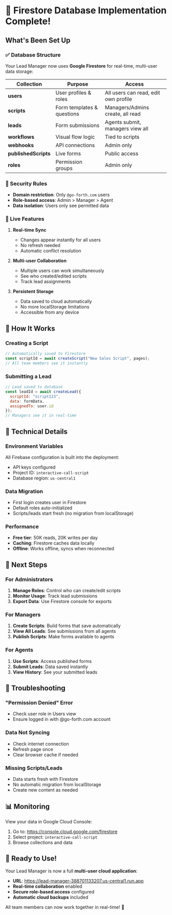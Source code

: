 # 🎉 Firestore Database Implementation Complete!

## What's Been Set Up

### ✅ Database Structure
Your Lead Manager now uses **Google Firestore** for real-time, multi-user data storage:

| Collection | Purpose | Access |
|------------|---------|--------|
| **users** | User profiles & roles | All users can read, edit own profile |
| **scripts** | Form templates & questions | Managers/Admins create, all read |
| **leads** | Form submissions | Agents submit, managers view all |
| **workflows** | Visual flow logic | Tied to scripts |
| **webhooks** | API connections | Admin only |
| **publishedScripts** | Live forms | Public access |
| **roles** | Permission groups | Admin only |

### 🔐 Security Rules
- **Domain restriction**: Only `@go-forth.com` users
- **Role-based access**: Admin > Manager > Agent
- **Data isolation**: Users only see permitted data

### 🚀 Live Features

1. **Real-time Sync**
   - Changes appear instantly for all users
   - No refresh needed
   - Automatic conflict resolution

2. **Multi-user Collaboration**
   - Multiple users can work simultaneously
   - See who created/edited scripts
   - Track lead assignments

3. **Persistent Storage**
   - Data saved to cloud automatically
   - No more localStorage limitations
   - Accessible from any device

## 📱 How It Works

### Creating a Script
```javascript
// Automatically saved to Firestore
const scriptId = await createScript("New Sales Script", pages);
// All team members see it instantly
```

### Submitting a Lead
```javascript
// Lead saved to database
const leadId = await createLead({
  scriptId: "script123",
  data: formData,
  assignedTo: user.id
});
// Managers see it in real-time
```

## 🔧 Technical Details

### Environment Variables
All Firebase configuration is built into the deployment:
- API keys configured
- Project ID: `interactive-call-script`
- Database region: `us-central1`

### Data Migration
- First login creates user in Firestore
- Default roles auto-initialized
- Scripts/leads start fresh (no migration from localStorage)

### Performance
- **Free tier**: 50K reads, 20K writes per day
- **Caching**: Firestore caches data locally
- **Offline**: Works offline, syncs when reconnected

## 🎯 Next Steps

### For Administrators
1. **Manage Roles**: Control who can create/edit scripts
2. **Monitor Usage**: Track lead submissions
3. **Export Data**: Use Firestore console for exports

### For Managers
1. **Create Scripts**: Build forms that save automatically
2. **View All Leads**: See submissions from all agents
3. **Publish Scripts**: Make forms available to agents

### For Agents
1. **Use Scripts**: Access published forms
2. **Submit Leads**: Data saved instantly
3. **View History**: See your submitted leads

## 🐛 Troubleshooting

### "Permission Denied" Error
- Check user role in Users view
- Ensure logged in with @go-forth.com account

### Data Not Syncing
- Check internet connection
- Refresh page once
- Clear browser cache if needed

### Missing Scripts/Leads
- Data starts fresh with Firestore
- No automatic migration from localStorage
- Create new content as needed

## 📊 Monitoring

View your data in Google Cloud Console:
1. Go to: https://console.cloud.google.com/firestore
2. Select project: `interactive-call-script`
3. Browse collections and data

## 🎉 Ready to Use!

Your Lead Manager is now a full **multi-user cloud application**:
- **URL**: https://lead-manager-388701133207.us-central1.run.app
- **Real-time collaboration** enabled
- **Secure role-based access** configured
- **Automatic cloud backups** included

All team members can now work together in real-time! 🚀